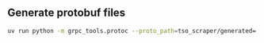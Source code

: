 ## Generate protobuf files
```sh
uv run python -m grpc_tools.protoc --proto_path=tso_scraper/generated=..\protobuf --python_out=. --grpc_python_out=. --pyi_out=. ..\protobuf\recipe.proto
```